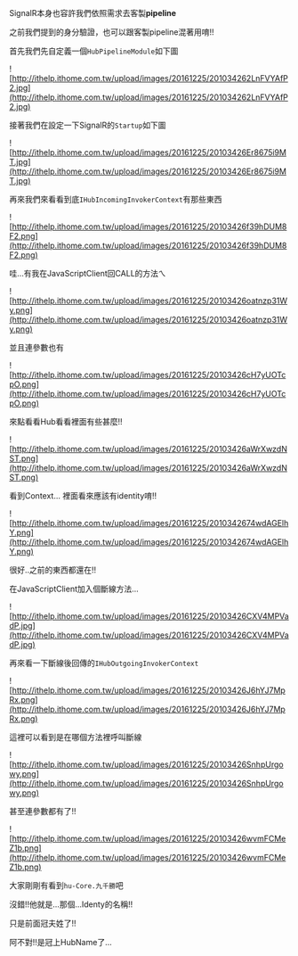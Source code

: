 SignalR本身也容許我們依照需求去客製**pipeline**

之前我們提到的身分驗證，也可以跟客製pipeline混著用唷!!

首先我們先自定義一個`HubPipelineModule`如下圖


![http://ithelp.ithome.com.tw/upload/images/20161225/201034262LnFVYAfP2.jpg](http://ithelp.ithome.com.tw/upload/images/20161225/201034262LnFVYAfP2.jpg)



接著我們在設定一下SignalR的`Startup`如下圖

![http://ithelp.ithome.com.tw/upload/images/20161225/20103426Er8675i9MT.jpg](http://ithelp.ithome.com.tw/upload/images/20161225/20103426Er8675i9MT.jpg)



再來我們來看看到底`IHubIncomingInvokerContext`有那些東西


![http://ithelp.ithome.com.tw/upload/images/20161225/20103426f39hDUM8F2.png](http://ithelp.ithome.com.tw/upload/images/20161225/20103426f39hDUM8F2.png)



哇...有我在JavaScriptClient回CALL的方法ㄟ


![http://ithelp.ithome.com.tw/upload/images/20161225/20103426oatnzp31Wy.png](http://ithelp.ithome.com.tw/upload/images/20161225/20103426oatnzp31Wy.png)



並且連參數也有


![http://ithelp.ithome.com.tw/upload/images/20161225/20103426cH7yUOTcpO.png](http://ithelp.ithome.com.tw/upload/images/20161225/20103426cH7yUOTcpO.png)



來點看看Hub看看裡面有些甚麼!!


![http://ithelp.ithome.com.tw/upload/images/20161225/20103426aWrXwzdNST.png](http://ithelp.ithome.com.tw/upload/images/20161225/20103426aWrXwzdNST.png)



看到Context... 裡面看來應該有identity唷!!


![http://ithelp.ithome.com.tw/upload/images/20161225/2010342674wdAGElhY.png](http://ithelp.ithome.com.tw/upload/images/20161225/2010342674wdAGElhY.png)



很好..之前的東西都還在!!

在JavaScriptClient加入個斷線方法...


![http://ithelp.ithome.com.tw/upload/images/20161225/20103426CXV4MPVadP.jpg](http://ithelp.ithome.com.tw/upload/images/20161225/20103426CXV4MPVadP.jpg)



再來看一下斷線後回傳的`IHubOutgoingInvokerContext`


![http://ithelp.ithome.com.tw/upload/images/20161225/20103426J6hYJ7MpRx.png](http://ithelp.ithome.com.tw/upload/images/20161225/20103426J6hYJ7MpRx.png)



這裡可以看到是在哪個方法裡呼叫斷線


![http://ithelp.ithome.com.tw/upload/images/20161225/20103426SnhpUrgowy.png](http://ithelp.ithome.com.tw/upload/images/20161225/20103426SnhpUrgowy.png)



甚至連參數都有了!!


![http://ithelp.ithome.com.tw/upload/images/20161225/20103426wvmFCMeZ1b.png](http://ithelp.ithome.com.tw/upload/images/20161225/20103426wvmFCMeZ1b.png)



大家剛剛有看到`hu-Core.九千勝`吧

沒錯!!他就是...那個...Identy的名稱!!

只是前面冠夫姓了!!

阿不對!!是冠上HubName了...
